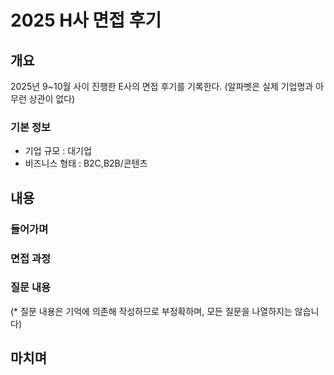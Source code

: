 # 2025 H사 면접 후기



## 개요

2025년 9~10월 사이 진행한 E사의 면접 후기를 기록한다. (알파벳은 실제 기업명과 아무런 상관이 없다)

### 기본 정보

- 기업 규모 : 대기업
- 비즈니스 형태 : B2C,B2B/콘텐츠



## 내용

### 들어가며



### 면접 과정



### 질문 내용

(* 질문 내용은 기억에 의존해 작성하므로 부정확하며, 모든 질문을 나열하지는 않습니다)





## 마치며

